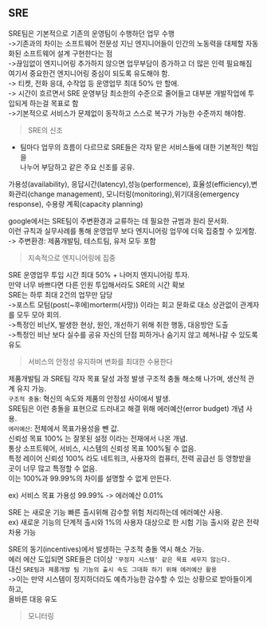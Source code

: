 
SRE  
---

SRE팀은 기본적으로 기존의 운영팀이 수행하던 업무 수행  
->기존과의 차이는 소프트웨어 전문성 지닌 엔지니어들이 인간의 노동력을 대체할 자동화된 소프트웨어 설계 구현한다는 점  
->끊임없이 엔지니어링 추가하지 않으면 업무부담이 증가하고 더 많은 인력 필요해짐  여기서 중요한건 엔지니어링 중심이 되도록 유도해야 함.  
-> 티켓, 전화 응대, 수작업 등 운영업무 최대 50% 만 할애.  
-> 시간이 흐르면서 SRE 운영부담 최소한의 수준으로 줄어들고 대부분 개발작업에 투입되게 하는걸 목표로 함  
->기본적으로 서비스가 문제없이 동작하고 스스로 복구가 가능한 수준까지 해야함.



>SRE의 신조

- 팀마다 업무의 흐름이 다르므로 SRE들은 각자 맡은 서비스들에 대한 기본적인 책임을   
나누어 부담하고 같은 주요 신조를 공유.  

가용성(availability), 응답시간(latency),성능(performence), 효율성(efficiency),변화관리(change management), 모니터링(monitoring),위기대응(emergency response), 수용량 계획(capacity planning)

google에서는 SRE팀이 주변환경과 교류하는 데 필요한 규범과 원리 문서화.  
이런 규칙과 실무사례를 통해 운영업무 보다 엔지니어링 업무에 더욱 집중할 수 있게함.  
-> 주변환경: 제품개발팀, 테스트팀, 유저 모두 포함  

>지속적으로 엔지니어링에 집중  

SRE 운영업무 투입 시간 최대 50% + 나머지 엔지니어링 투자.  
만약 너무 바쁘다면 다른 인원 투입해서라도 SRE의 시간 확보  
SRE는 하루 최대 2건의 업무만 담당  
->포스트 모텀(post(~후에)morterm(사망)) 이라는 회고 문화로 대소 상관없이 관계자를 모두 모아 회의.  
->특정인 비난X, 발생한 현상, 원인, 개선하기 위해 취한 행동, 대응방안 도출  
->특정인 비난 보다 실수를 공유 자신의 단점 피하거나 숨기지 않고 헤쳐나갈 수 있도록 유도  


>서비스의 안정성 유지하며 변화를 최대한 수용한다

제품개발팀 과 SRE팀 각자 목표 달성 과정 발생 구조적 충돌 해소해 나가며, 생산적 관계 유지 가능.  
`구조적 충돌`: 혁신의 속도와 제품의 안정성 사이에서 발생.  
SRE팀은 이런 충돌을 표현으로 드러내고 해결 위해 에러예산(error budget) 개념 사용.  
`에러예산`: 전체에서 목표가용성을 뺀 값.  
신뢰성 목표 100% 는 잘못된 설정 이라는 전재에서 나온 개념.  
통상 소프트웨어, 서비스, 시스템의 신뢰성 목표 100%될 수 없음.  
특정 레이어 신뢰성 100% 라도 네트워크, 사용자의 컴퓨터, 전력 공급선 등 영향받을  
곳이 너무 많고 특정할 수 없음.  
이는 100%과 99.99%의 차이를 설명할 수 없게 만든다.  

ex) 서비스 목표 가용성 99.99% -> 에러예산 0.01%  

SRE 는 새로운 기능 빠른 출시위해 감수할 위험 처리하는데 에러예산 사용.  
ex) 새로운 기능의 단계적 출시와 1%의 사용자 대상으로 한 시험 기능 출시와 같은 전략 차용 가능  

SRE의 동기(incentives)에서 발생하는 구조적 충돌 역시 해소 가능.  
에러 에산 도입되면 SRE들은 더이상 `'무정지 시스템' 같은 목표 세우지 않는다.`  
대신 `SRE팀과 제품개발 팀 기능의 출시 속도 그대화 하기 위해 에러예산 활용`  
->이는 만약 시스템이 정지하더라도 예측가능한 감수할 수 있는 상황으로 받아들이게 하고,  
 올바른 대응 유도

 >모니터링
 
 
